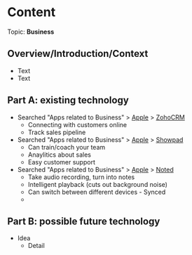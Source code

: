 # Content
Topic: **Business**

## Overview/Introduction/Context
* Text
* Text

## Part A: existing technology
* Searched "Apps related to Business" > [Apple](https://www.apple.com/business/docs/resources/Apps_in_Business_Getting_Started_Guide.pdf) > [ZohoCRM](https://www.zoho.com/crm/)
  * Connecting with customers online
  * Track sales pipeline
* Searched "Apps related to Business" > [Apple](https://www.apple.com/business/docs/resources/Apps_in_Business_Getting_Started_Guide.pdf) > [Showpad](https://www.showpad.com/)
  * Can train/coach your team
  * Anaylitics about sales
  * Easy customer support
* Searched "Apps related to Business" > [Apple](https://www.apple.com/business/docs/resources/Apps_in_Business_Getting_Started_Guide.pdf) > [Noted](https://www.notedapp.io/)
  * Take audio recording, turn into notes
  * Intelligent playback (cuts out background noise)
  * Can switch between different devices - Synced
  * 
## Part B: possible future technology
* Idea
  * Detail
